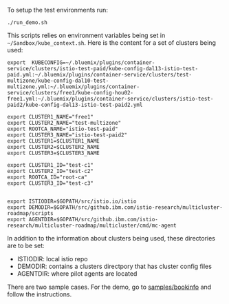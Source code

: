 
To setup the test environments run:

```
./run_demo.sh
```


This scripts relies on environment variables being set in ```~/Sandbox/kube_context.sh```.
Here is the content for a set of clusters being used:

```
export  KUBECONFIG=~/.bluemix/plugins/container-service/clusters/istio-test-paid/kube-config-dal13-istio-test-paid.yml:~/.bluemix/plugins/container-service/clusters/test-multizone/kube-config-dal10-test-multizone.yml:~/.bluemix/plugins/container-service/clusters/free1/kube-config-hou02-free1.yml:~/.bluemix/plugins/container-service/clusters/istio-test-paid2/kube-config-dal13-istio-test-paid2.yml

export CLUSTER1_NAME="free1"
export CLUSTER2_NAME="test-multizone"
export ROOTCA_NAME="istio-test-paid"
export CLUSTER3_NAME="istio-test-paid2"
export CLUSTER1=$CLUSTER1_NAME
export CLUSTER2=$CLUSTER2_NAME
export CLUSTER3=$CLUSTER3_NAME

export CLUSTER1_ID="test-c1"
export CLUSTER2_ID="test-c2"
export ROOTCA_ID="root-ca"
export CLUSTER3_ID="test-c3"


export ISTIODIR=$GOPATH/src/istio.io/istio
export DEMODIR=$GOPATH/src/github.ibm.com/istio-research/multicluster-roadmap/scripts
export AGENTDIR=$GOPATH/src/github.ibm.com/istio-research/multicluster-roadmap/multicluster/cmd/mc-agent
```

In addition to the information about clusters being used, these directories are to be set:

* ISTIODIR: local istio repo
* DEMODIR: contains a clusters directpory that has cluster config files
* AGENTDIR: where pilot agents are located

There are two sample cases. For the demo, go to [samples/bookinfo](samples/bookinfo) and follow the instructions.